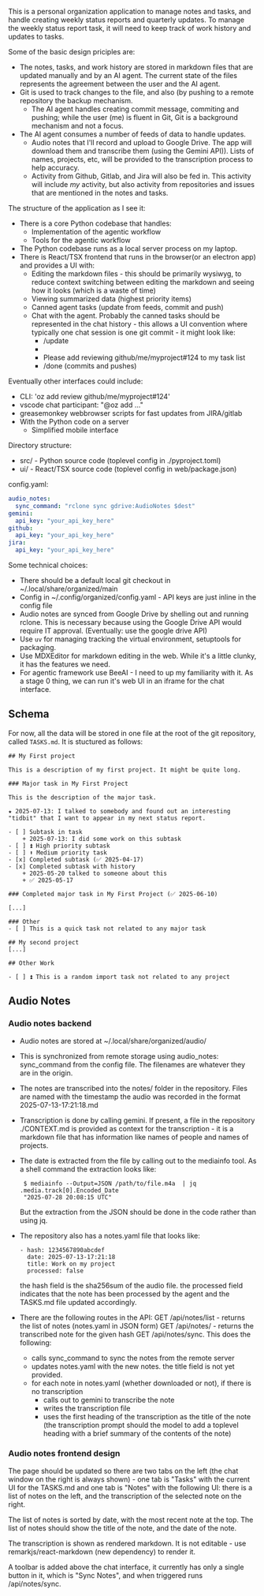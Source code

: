This is a personal organization application to manage notes and tasks, and handle creating weekly status reports and quarterly updates. To manage the weekly status report task, it will need to keep track of work history and updates to tasks.

Some of the basic design priciples are:

- The notes, tasks, and work history are stored in markdown files that are updated manually and by an AI agent. The current state of the files represents the agreement between the user and the AI agent.
- Git is used to track changes to the file, and also (by pushing to a remote repository the backup mechanism.
  - The AI agent handles creating commit message, commiting and pushing; while the user (me) is fluent in Git, Git is a background mechanism and not a focus.
- The AI agent consumes a number of feeds of data to handle updates.
  - Audio notes that I'll record and upload to Google Drive. The app will download them and transcribe them (using the Gemini API)). Lists of names, projects, etc, will be provided to the transcription process to help accuracy.
  - Activity from Github, Gitlab, and Jira will also be fed in. This activity will include _my_ activity, but also activity from repositories and issues that are mentioned in the notes and tasks.

The structure of the application as I see it:

- There is a core Python codebase that handles:
  - Implementation of the agentic workflow
  - Tools for the agentic workflow
- The Python codebase runs as a local server process on my laptop.
- There is React/TSX frontend that runs in the browser(or an electron app) and provides a UI with:
  - Editing the markdown files - this should be primarily wysiwyg, to reduce context switching between editing the markdown and seeing how it looks (which is a waste of time)
  - Viewing summarized data (highest priority items)
  - Canned agent tasks (update from feeds, commit and push)
  - Chat with the agent. Probably the canned tasks should be represented in the chat history - this allows a UI convention where typically one chat session is one git commit - it might look like:
    - /update
    - <user edits the task list>
    - Please add reviewing github/me/myproject#124 to my task list
    - /done (commits and pushes)

Eventually other interfaces could include:

- CLI: 'oz add review github/me/myproject#124'
- vscode chat participant: "@oz add ..."
- greasemonkey webbrowser scripts for fast updates from JIRA/gitlab
- With the Python code on a server
  - Simplified mobile interface

Directory structure:

- src/ - Python source code (toplevel config in ./pyproject.toml)
- ui/ - React/TSX source code (toplevel config in web/package.json)

config.yaml:

```yaml
audio_notes:
  sync_command: "rclone sync gdrive:AudioNotes $dest"
gemini:
  api_key: "your_api_key_here"
github:
  api_key: "your_api_key_here"
jira:
  api_key: "your_api_key_here"
```

Some technical choices:

- There should be a default local git checkout in ~/.local/share/organized/main
- Config in ~/.config/organized/config.yaml - API keys are just inline in the config file
- Audio notes are synced from Google Drive by shelling out and running rclone. This is necessary because using the Google Drive API would require IT approval. (Eventually: use the google drive API)
- Use `uv` for managing tracking the virtual environment, setuptools for packaging.
- Use MDXEditor for markdown editing in the web. While it's a little clunky, it has the features we need.
- For agentic framework use BeeAI - I need to up my familiarity with it. As a stage 0 thing, we can run it's web UI in an iframe for the chat interface.

## Schema

For now, all the data will be stored in one file at the root of the git repository, called `TASKS.md`. It is stuctured as follows:

```
## My First project

This is a description of my first project. It might be quite long.

### Major task in My First Project

This is the description of the major task.

★ 2025-07-13: I talked to somebody and found out an interesting "tidbit" that I want to appear in my next status report.

- [ ] Subtask in task
    + 2025-07-13: I did some work on this subtask
- [ ] ⏫ High priority subtask
- [ ] ⬆ Medium priority task
- [x] Completed subtask (✅ 2025-04-17)
- [x] Completed subtask with history
    + 2025-05-20 talked to someone about this
    + ✅ 2025-05-17

### Completed major task in My First Project (✅ 2025-06-10)

[...]

### Other
- [ ] This is a quick task not related to any major task

## My second project
[...]

## Other Work

- [ ] ⏫ This is a random import task not related to any project
```

## Audio Notes 

### Audio notes backend

* Audio notes are stored at ~/.local/share/organized/audio/
* This is synchronized from remote storage using audio_notes: sync_command from the config file. The filenames are whatever they are in the origin.
* The notes are transcribed into the notes/ folder in the repository. Files are named with the timestamp the audio was recorded in the format 2025-07-13-17:21:18.md
* Transcription is done by calling gemini. If present, a file in the repository ./CONTEXT.md is provided as context for the transcription - it is a markdown file that has information like names of people and names of projects.
* The date is extracted from the file by calling out to the mediainfo tool. As a shell command the extraction looks like:

       $ mediainfo --Output=JSON /path/to/file.m4a  | jq .media.track[0].Encoded_Date
       "2025-07-28 20:08:15 UTC"

  But the extraction from the JSON should be done in the code rather than using jq.

* The repository also has a notes.yaml file that looks like:

      - hash: 1234567890abcdef
        date: 2025-07-13-17:21:18
        title: Work on my project
        processed: false

  the hash field is the sha256sum of the audio file.
  the processed field indicates that the note has been processed by the agent and the TASKS.md file updated accordingly.

* There are the following routes in the API:
    GET /api/notes/list - returns the list of notes (notes.yaml in JSON form)
    GET /api/notes/<hash> - returns the transcribed note for the given hash
    GET /api/notes/sync. This does the following:
    - calls sync_command to sync the notes from the remote server
    - updates notes.yaml with the new notes. the title field is not yet provided.
    - for each note in notes.yaml (whether downloaded or not), if there is no transcription
      - calls out to gemini to transcribe the note
      - writes the transcription file
      - uses the first heading of the transcription as the title of the note (the transcription prompt should the model to add a toplevel heading with a brief summary of the contents of the note)

### Audio notes frontend design

The page should be updated so there are two tabs on the left (the chat window on the right is always shown) - one tab is "Tasks" with the current UI for the TASKS.md and one tab is "Notes" with the following UI: there is a list of notes on the left, and the transcription of the selected note on the right.

The list of notes is sorted by date, with the most recent note at the top. The list of notes should show the title of the note, and the date of the note.

The transcription is shown as rendered markdown. It is not editable - use remarkjs/react-markdown (new dependency) to render it.

A toolbar is added above the chat interface, it currently has only a single button in it, which is "Sync Notes", and when triggered runs /api/notes/sync.


